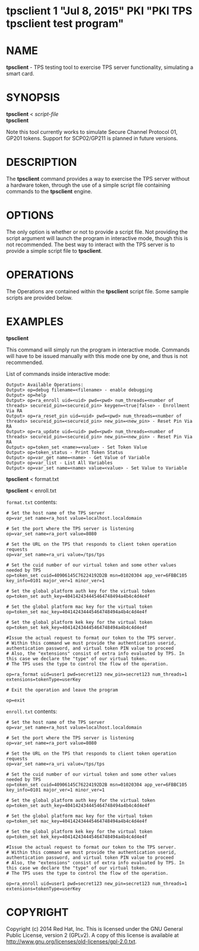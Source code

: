# tpsclient 1 "Jul 8, 2015" PKI "PKI TPS tpsclient test program"

# NAME

**tpsclient** - TPS testing tool to exercise TPS server functionality, simulating a smart card.

# SYNOPSIS

**tpsclient** < *script-file*  
**tpsclient**

Note this tool currently works to simulate Secure Channel Protocol 01, GP201 tokens.
Support for SCP02/GP211 is planned in future versions.

# DESCRIPTION

The **tpsclient** command provides a way to exercise the TPS server without a hardware token,
through the use of a simple script file containing commands to the **tpsclient** engine.

# OPTIONS

The only option is whether or not to provide a script file.
Not providing the script argument will launch the program in interactive mode, though this is not recommended.
The best way to interact with the TPS server is to provide a simple script file to **tpsclient**.

# OPERATIONS

The Operations are contained within the **tpsclient** script file. Some sample scripts are provided below.

# EXAMPLES

**tpsclient**

This command will simply run the program in interactive mode.
Commands will have to be issued manually with this mode one by one, and thus is not recommended.

List of commands inside interactive mode:

```
Output> Available Operations:
Output> op=debug filename=<filename> - enable debugging
Output> op=help
Output> op=ra_enroll uid=<uid> pwd=<pwd> num_threads=<number of threads> secureid_pin=<secureid_pin> keygen=<true|false> - Enrollment Via RA
Output> op=ra_reset_pin uid=<uid> pwd=<pwd> num_threads=<number of threads> secureid_pin=<secureid_pin> new_pin=<new_pin> - Reset Pin Via RA
Output> op=ra_update uid=<uid> pwd=<pwd> num_threads=<number of threads> secureid_pin=<secureid_pin> new_pin=<new_pin> - Reset Pin Via RA
Output> op=token_set <name>=<value> - Set Token Value
Output> op=token_status - Print Token Status
Output> op=var_get name=<name> - Get Value of Variable
Output> op=var_list - List All Variables
Output> op=var_set name=<name> value=<value> - Set Value to Variable
```


**tpsclient** < format.txt

**tpsclient** < enroll.txt

`format.txt` contents:

```
# Set the host name of the TPS server
op=var_set name=ra_host value=localhost.localdomain

# Set the port where the TPS server is listening
op=var_set name=ra_port value=8080

# Set the URL on the TPS that responds to client token operation requests
op=var_set name=ra_uri value=/tps/tps

# Set the cuid number of our virtual token and some other values needed by TPS
op=token_set cuid=40906145C76224192D2B msn=01020304 app_ver=6FBBC105 key_info=0101 major_ver=1 minor_ver=1

# Set the global platform auth key for the virtual token
op=token_set auth_key=404142434445464748494a4b4c4d4e4f

# Set the global platform mac key for the virtual token
op=token_set mac_key=404142434445464748494a4b4c4d4e4f

# Set the global platform kek key for the virtual token
op=token_set kek_key=404142434445464748494a4b4c4d4e4f

#Issue the actual request to format our token to the TPS server.
# Within this command we must provide the authentication userid, authentication password, and virtual token PIN value to proceed
# Also, the "extensions" consist of extra info evaluated by TPS. In this case we declare the "type" of our virtual token.
# The TPS uses the type to control the flow of the operation.

op=ra_format uid=user1 pwd=secret123 new_pin=secret123 num_threads=1  extensions=tokenType=userKey

# Exit the operation and leave the program

op=exit
```

`enroll.txt` contents:

```
# Set the host name of the TPS server
op=var_set name=ra_host value=localhost.localdomain

# Set the port where the TPS server is listening
op=var_set name=ra_port value=8080

# Set the URL on the TPS that responds to client token operation requests
op=var_set name=ra_uri value=/tps/tps

# Set the cuid number of our virtual token and some other values needed by TPS
op=token_set cuid=40906145C76224192D2B msn=01020304 app_ver=6FBBC105 key_info=0101 major_ver=1 minor_ver=1

# Set the global platform auth key for the virtual token
op=token_set auth_key=404142434445464748494a4b4c4d4e4f

# Set the global platform mac key for the virtual token
op=token_set mac_key=404142434445464748494a4b4c4d4e4f

# Set the global platform kek key for the virtual token
op=token_set kek_key=404142434445464748494a4b4c4d4e4f

#Issue the actual request to format our token to the TPS server.
# Within this command we must provide the authentication userid, authentication password, and virtual token PIN value to proceed
# Also, the "extensions" consist of extra info evaluated by TPS. In this case we declare the "type" of our virtual token.
# The TPS uses the type to control the flow of the operation.

op=ra_enroll uid=user1 pwd=secret123 new_pin=secret123 num_threads=1  extensions=tokenType=userKey
```

# COPYRIGHT

Copyright (c) 2014 Red Hat, Inc.
This is licensed under the GNU General Public License, version 2 (GPLv2).
A copy of this license is available at http://www.gnu.org/licenses/old-licenses/gpl-2.0.txt.
